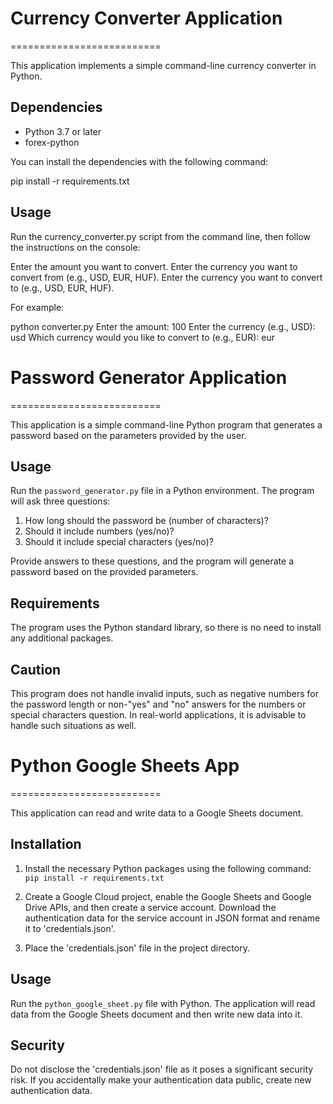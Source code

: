 # Currency Converter Application

==========================

This application implements a simple command-line currency converter in Python.

## Dependencies

- Python 3.7 or later
- forex-python

You can install the dependencies with the following command:

pip install -r requirements.txt

## Usage

Run the currency_converter.py script from the command line, then follow the instructions on the console:

Enter the amount you want to convert.
Enter the currency you want to convert from (e.g., USD, EUR, HUF).
Enter the currency you want to convert to (e.g., USD, EUR, HUF).

For example:

python converter.py
Enter the amount: 100
Enter the currency (e.g., USD): usd
Which currency would you like to convert to (e.g., EUR): eur

# Password Generator Application

==========================

This application is a simple command-line Python program that generates a password based on the parameters provided by the user.

## Usage

Run the `password_generator.py` file in a Python environment. The program will ask three questions:

1. How long should the password be (number of characters)?
2. Should it include numbers (yes/no)?
3. Should it include special characters (yes/no)?

Provide answers to these questions, and the program will generate a password based on the provided parameters.

## Requirements

The program uses the Python standard library, so there is no need to install any additional packages.

## Caution

This program does not handle invalid inputs, such as negative numbers for the password length or non-"yes" and "no" answers for the numbers or special characters question. In real-world applications, it is advisable to handle such situations as well.

# Python Google Sheets App

==========================

This application can read and write data to a Google Sheets document.

## Installation

1. Install the necessary Python packages using the following command: `pip install -r requirements.txt`

2. Create a Google Cloud project, enable the Google Sheets and Google Drive APIs, and then create a service account. Download the authentication data for the service account in JSON format and rename it to 'credentials.json'.

3. Place the 'credentials.json' file in the project directory.

## Usage

Run the `python_google_sheet.py` file with Python. The application will read data from the Google Sheets document and then write new data into it.

## Security

Do not disclose the 'credentials.json' file as it poses a significant security risk. If you accidentally make your authentication data public, create new authentication data.
